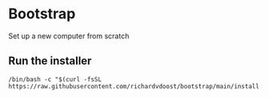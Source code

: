 # Bootstrap
Set up a new computer from scratch

## Run the installer
```
/bin/bash -c "$(curl -fsSL https://raw.githubusercontent.com/richardvdoost/bootstrap/main/install.sh)"
```
